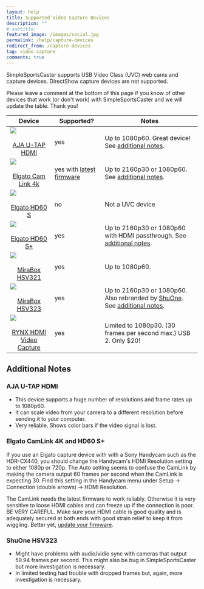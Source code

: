 ```yaml
---
layout: help
title: Supported Video Capture Devices
description: ""
# subtitle: 
featured_image: /images/social.jpg
permalink: /help/capture-devices
redirect_from: /capture-devices
tag: video capture
comments: true
---
```


<style>
.center {
  display: block;
  margin-left: auto;
  margin-right: auto;
  max-height: 100px;
  max-width: 100px;
  width: auto;
  height: auto
}
</style>

SimpleSportsCaster supports USB Video Class (UVC) web cams and capture devices. DirectShow capture devices are not supported.

Please leave a comment at the bottom of this page if you know of other devices that work (or don't work) with SimpleSportsCaster and we will update the table. Thank you!

| Device | Supported? | Notes |
|:------:|------------|-------|
| [<img border="0" height="128" class="center" src="/assets/help/u-tap-hdmi.png"/><br/>AJA U-TAP HDMI](https://www.aja.com/products/u-tap-hdmi) | yes | Up to 1080p60. Great device! See [additional notes](#aja-u-tap-hdmi). |
| [<img border="0" height="128" class="center" src="/assets/help/Cam_Link_4K.png"/><br/>Elgato Cam Link 4k](https://www.elgato.com/gaming/cam-link-4k) | yes with [latest firmware](/help/elgato-firmware) | Up to 2160p30 or 1080p60. See [additional notes](#elgato-camlink-4k-and-hd60-s). |
| [<img border="0" height="128" class="center" src="/assets/help/HD60s.png"/><br/>Elgato HD60 S](https://www.elgato.com/gaming/game-capture-hd60-s) | no | Not a UVC device |
| [<img border="0" height="128" class="center" src="/assets/help/hd60splus.png"/><br/>Elgato HD60 S+](https://www.elgato.com/gaming/game-capture-hd60-s-plus) | yes | Up to 2160p30 or 1080p60 with HDMI passthrough. See [additional notes](#elgato-camlink-4k-and-hd60-s). |
| [<img border="0" height="128" class="center" src="/assets/help/MiraBox-HSV321.png"/><br/>MiraBox HSV321](https://amzn.to/2ZmYvma) | yes | Up to 1080p60. |
| [<img border="0" height="128" class="center" src="/assets/help/MiraBox-HSV323.png"/><br/>MiraBox HSV323](https://amzn.to/2HkKTOj) | yes | Up to 2160p30 or 1080p60. Also rebranded by [ShuOne](https://amzn.to/2HjFSW2). See [additional notes](#shuone-hsv323). |
| [<img border="0" height="128" class="center" src="/assets/help/rynx-video-capture.png"/><br/>RYNX HDMI Video Capture](https://www.amazon.com/gp/product/B08Q77YQ9D) | yes | Limited to 1080p30. (30 frames per second max.) USB 2. Only $20! |

## Additional Notes

### AJA U-TAP HDMI

* This device supports a huge number of resolutions and frame rates up to 1080p60.
* It can scale video from your camera to a different resolution before sending it to your computer.
* Very reliable. Shows color bars if the video signal is lost.

### Elgato CamLink 4K and HD60 S+

If you use an Elgato capture device with with a Sony Handycam such as the HDR-CX440, you should change the Handycam's HDMI Resolution setting to either 1080p or 720p. The Auto setting seems to confuse the CamLink by making the camera output 60 frames per second when the CamLink is expecting 30. Find this setting in the Handycam menu under Setup -> Connection (double arrows) -> HDMI Resolution.

The CamLink needs the latest firmware to work reliably. Otherwise it is very sensitive to loose HDMI cables and can freeze up if the connection is poor. BE VERY CAREFUL. Make sure your HDMI cable is good quality and is adequately secured at both ends with good strain relief to keep it from wiggling. Better yet, [update your firmware](/help/elgato-firmware).

### ShuOne HSV323

* Might have problems with audio/vidio sync with cameras that output 59.94 frames per second. This might also be bug in SimpleSportsCaster but more investigation is necessary.
* In limited testing had trouble with dropped frames but, again, more investigation is necessary.

<br/>
